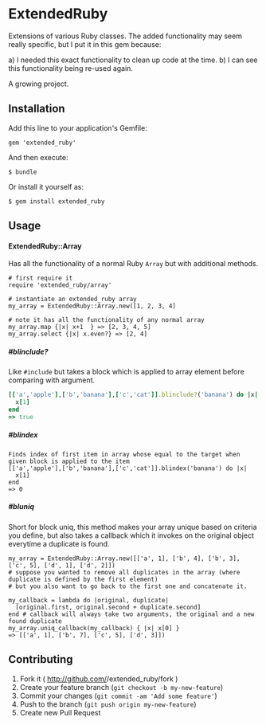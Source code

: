 # ExtendedRuby

Extensions of various Ruby classes. The added functionality may seem really specific, but I put it in this gem because:

a) I needed this exact functionality to clean up code at the time. 
b) I can see this functionality being re-used again.

A growing project.


## Installation

Add this line to your application's Gemfile:

    gem 'extended_ruby'

And then execute:

    $ bundle

Or install it yourself as:

    $ gem install extended_ruby

## Usage

#### ExtendedRuby::Array
Has all the functionality of a normal Ruby `Array` but with additional methods.

```
# first require it
require 'extended_ruby/array'

# instantiate an extended_ruby array
my_array = ExtendedRuby::Array.new([1, 2, 3, 4]

# note it has all the functionality of any normal array
my_array.map {|x| x+1  } => [2, 3, 4, 5]
my_array.select {|x| x.even?} => [2, 4]
```

##### #blinclude?
Like `#include` but takes a block which is applied to array element before comparing with argument.
```ruby
[['a','apple'],['b','banana'],['c','cat']].blinclude?('banana') do |x|
  x[1]
end
=> true
```

##### #blindex
```
Finds index of first item in array whose equal to the target when given block is applied to the item
[['a','apple'],['b','banana'],['c','cat']].blindex('banana') do |x|
  x[1]
end
=> 0
```

##### #bluniq
Short for block uniq, this method makes your array unique based on criteria you define, but also takes a callback which it invokes
on the original object everytime a duplicate is found.

```
my_array = ExtendedRuby::Array.new([['a', 1], ['b', 4], ['b', 3], ['c', 5], ['d', 1], ['d', 2]])
# suppose you wanted to remove all duplicates in the array (where duplicate is defined by the first element)
# but you also want to go back to the first one and concatenate it.

my_callback = lambda do |original, duplicate| 
  [original.first, original.second + duplicate.second]
end # callback will always take two arguments, the original and a new found duplicate
my_array.uniq_callback(my_callback) { |x| x[0] }
=> [['a', 1], ['b', 7], ['c', 5], ['d', 3]])
```

## Contributing

1. Fork it ( http://github.com/<my-github-username>/extended_ruby/fork )
2. Create your feature branch (`git checkout -b my-new-feature`)
3. Commit your changes (`git commit -am 'Add some feature'`)
4. Push to the branch (`git push origin my-new-feature`)
5. Create new Pull Request

